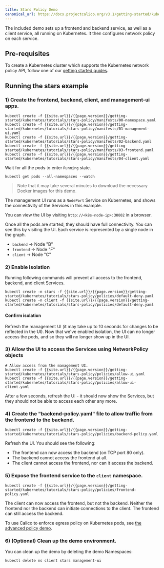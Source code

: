 ```yaml
---
title: Stars Policy Demo
canonical_url: https://docs.projectcalico.org/v3.1/getting-started/kubernetes/tutorials/stars-policy/
---
```

The included demo sets up a frontend and backend service, as well as a client service, all
running on Kubernetes.  It then configures network policy on each service.

## Pre-requisites

To create a Kubernetes cluster which supports the Kubernetes network policy API, follow
one of our [getting started guides]({{site.baseurl}}/{{page.version}}/getting-started/kubernetes).

## Running the stars example

### 1) Create the frontend, backend, client, and management-ui apps.

```shell
kubectl create -f {{site.url}}/{{page.version}}/getting-started/kubernetes/tutorials/stars-policy/manifests/00-namespace.yaml
kubectl create -f {{site.url}}/{{page.version}}/getting-started/kubernetes/tutorials/stars-policy/manifests/01-management-ui.yaml
kubectl create -f {{site.url}}/{{page.version}}/getting-started/kubernetes/tutorials/stars-policy/manifests/02-backend.yaml
kubectl create -f {{site.url}}/{{page.version}}/getting-started/kubernetes/tutorials/stars-policy/manifests/03-frontend.yaml
kubectl create -f {{site.url}}/{{page.version}}/getting-started/kubernetes/tutorials/stars-policy/manifests/04-client.yaml
```

Wait for all the pods to enter `Running` state.

```shell
kubectl get pods --all-namespaces --watch
```
> Note that it may take several minutes to download the necessary Docker images for this demo.

The management UI runs as a `NodePort` Service on Kubernetes, and shows the connectivity
of the Services in this example.

You can view the UI by visiting `http://<k8s-node-ip>:30002` in a browser.

Once all the pods are started, they should have full connectivity. You can see this by visiting the UI.  Each service is
represented by a single node in the graph.

- `backend` -> Node "B"
- `frontend` -> Node "F"
- `client` -> Node "C"

### 2) Enable isolation

Running following commands will prevent all access to the frontend, backend, and client Services.

```shell
kubectl create -n stars -f {{site.url}}/{{page.version}}/getting-started/kubernetes/tutorials/stars-policy/policies/default-deny.yaml
kubectl create -n client -f {{site.url}}/{{page.version}}/getting-started/kubernetes/tutorials/stars-policy/policies/default-deny.yaml
```

#### Confirm isolation

Refresh the management UI (it may take up to 10 seconds for changes to be reflected in the UI).
Now that we've enabled isolation, the UI can no longer access the pods, and so they will no longer show up in the UI.

### 3) Allow the UI to access the Services using NetworkPolicy objects

```shell
# Allow access from the management UI.
kubectl create -f {{site.url}}/{{page.version}}/getting-started/kubernetes/tutorials/stars-policy/policies/allow-ui.yaml
kubectl create -f {{site.url}}/{{page.version}}/getting-started/kubernetes/tutorials/stars-policy/policies/allow-ui-client.yaml
```

After a few seconds, refresh the UI - it should now show the Services, but they should not be able to access each other any more.

### 4) Create the "backend-policy.yaml" file to allow traffic from the frontend to the backend.

```shell
kubectl create -f {{site.url}}/{{page.version}}/getting-started/kubernetes/tutorials/stars-policy/policies/backend-policy.yaml
```

Refresh the UI.  You should see the following:

- The frontend can now access the backend (on TCP port 80 only).
- The backend cannot access the frontend at all.
- The client cannot access the frontend, nor can it access the backend.

### 5) Expose the frontend service to the `client` namespace.

```shell
kubectl create -f {{site.url}}/{{page.version}}/getting-started/kubernetes/tutorials/stars-policy/policies/frontend-policy.yaml
```

The client can now access the frontend, but not the backend.  Neither the frontend nor the backend
can initiate connections to the client.  The frontend can still access the backend.

To use Calico to enforce egress policy on Kubernetes pods, see [the advanced policy demo]({{site.baseurl}}/{{page.version}}/getting-started/kubernetes/tutorials/advanced-policy).

### 6) (Optional) Clean up the demo environment.

You can clean up the demo by deleting the demo Namespaces:

```shell
kubectl delete ns client stars management-ui
```
